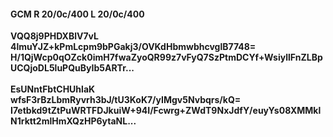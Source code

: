 #### GCM R 20/0c/400 L 20/0c/400
**VQQ8j9PHDXBlV7vL**<br/>**4lmuYJZ+kPmLcpm9bPGakj3/OVKdHbmwbhcvglB7748=**<br/>**H/1QjWcp0qOZck0imH7fwaZyoQR99z7vFyQ7SzPtmDCYf+WsiyllFnZLBpUCQjoDL5luPQuByIb5ARTr...**<br/><br/>
**EsUNntFbtCHUhlaK**<br/>**wfsF3rBzLbmRyvrh3bJ/tU3KoK7/yIMgv5Nvbqrs/kQ=**<br/>**I7etbkd9tZtPuWRTFDJkuiW+94I/Fcwrg+ZWdT9NxJdfY/euyYs08XMMklN1rktt2mlHmXQzHP6ytaNL...**